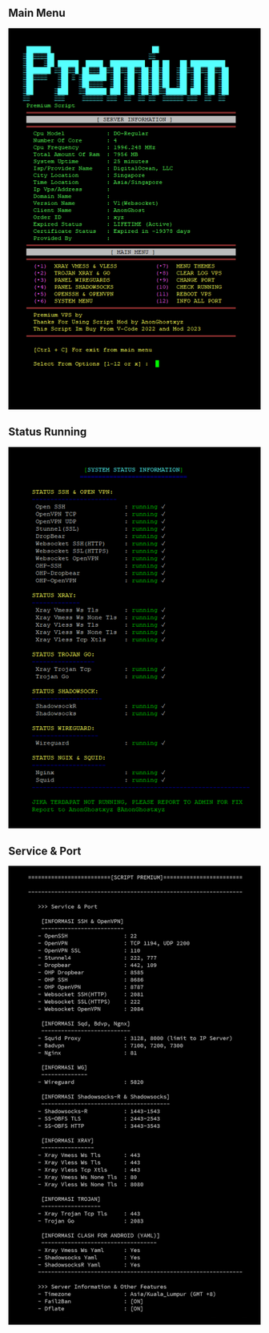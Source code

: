  ## Main Menu
 
<p align="center">
<img src="https://raw.githubusercontent.com/anonghostxyz/Autoscript_2022/main/Autoscript.png" />
</p>

  ## Status Running
 
<p align="center">
<img src="https://raw.githubusercontent.com/anonghostxyz/Autoscript_2022/main/Run.png" />
</p>

  ## Service & Port
 
<p align="center">
<img src="https://raw.githubusercontent.com/anonghostxyz/Autoscript_2022/main/Port.png" />
</p>
